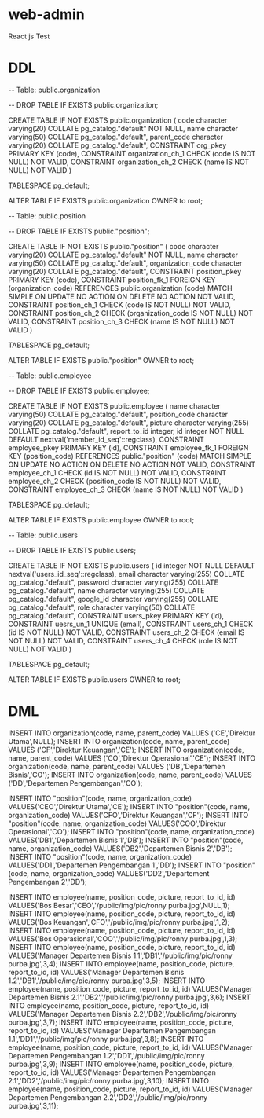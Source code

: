 # web-admin
 React js Test

# DDL
-- Table: public.organization

-- DROP TABLE IF EXISTS public.organization;

CREATE TABLE IF NOT EXISTS public.organization
(
    code character varying(20) COLLATE pg_catalog."default" NOT NULL,
    name character varying(50) COLLATE pg_catalog."default",
    parent_code character varying(20) COLLATE pg_catalog."default",
    CONSTRAINT org_pkey PRIMARY KEY (code),
    CONSTRAINT organization_ch_1 CHECK (code IS NOT NULL) NOT VALID,
    CONSTRAINT organization_ch_2 CHECK (name IS NOT NULL) NOT VALID
)

TABLESPACE pg_default;

ALTER TABLE IF EXISTS public.organization
    OWNER to root;
	
-- Table: public.position

-- DROP TABLE IF EXISTS public."position";

CREATE TABLE IF NOT EXISTS public."position"
(
    code character varying(20) COLLATE pg_catalog."default" NOT NULL,
    name character varying(50) COLLATE pg_catalog."default",
    organization_code character varying(20) COLLATE pg_catalog."default",
    CONSTRAINT position_pkey PRIMARY KEY (code),
    CONSTRAINT position_fk_1 FOREIGN KEY (organization_code)
        REFERENCES public.organization (code) MATCH SIMPLE
        ON UPDATE NO ACTION
        ON DELETE NO ACTION
        NOT VALID,
    CONSTRAINT position_ch_1 CHECK (code IS NOT NULL) NOT VALID,
    CONSTRAINT position_ch_2 CHECK (organization_code IS NOT NULL) NOT VALID,
    CONSTRAINT position_ch_3 CHECK (name IS NOT NULL) NOT VALID
)

TABLESPACE pg_default;

ALTER TABLE IF EXISTS public."position"
    OWNER to root;
	

-- Table: public.employee

-- DROP TABLE IF EXISTS public.employee;

CREATE TABLE IF NOT EXISTS public.employee
(
    name character varying(50) COLLATE pg_catalog."default",
    position_code character varying(20) COLLATE pg_catalog."default",
    picture character varying(255) COLLATE pg_catalog."default",
    report_to_id integer,
    id integer NOT NULL DEFAULT nextval('member_id_seq'::regclass),
    CONSTRAINT employee_pkey PRIMARY KEY (id),
    CONSTRAINT employee_fk_1 FOREIGN KEY (position_code)
        REFERENCES public."position" (code) MATCH SIMPLE
        ON UPDATE NO ACTION
        ON DELETE NO ACTION
        NOT VALID,
    CONSTRAINT employee_ch_1 CHECK (id IS NOT NULL) NOT VALID,
    CONSTRAINT employee_ch_2 CHECK (position_code IS NOT NULL) NOT VALID,
    CONSTRAINT employee_ch_3 CHECK (name IS NOT NULL) NOT VALID
)

TABLESPACE pg_default;

ALTER TABLE IF EXISTS public.employee
    OWNER to root;
	
-- Table: public.users

-- DROP TABLE IF EXISTS public.users;

CREATE TABLE IF NOT EXISTS public.users
(
    id integer NOT NULL DEFAULT nextval('users_id_seq'::regclass),
    email character varying(255) COLLATE pg_catalog."default",
    password character varying(255) COLLATE pg_catalog."default",
    name character varying(255) COLLATE pg_catalog."default",
    google_id character varying(255) COLLATE pg_catalog."default",
    role character varying(50) COLLATE pg_catalog."default",
    CONSTRAINT users_pkey PRIMARY KEY (id),
    CONSTRAINT uesrs_un_1 UNIQUE (email),
    CONSTRAINT users_ch_1 CHECK (id IS NOT NULL) NOT VALID,
    CONSTRAINT users_ch_2 CHECK (email IS NOT NULL) NOT VALID,
    CONSTRAINT users_ch_4 CHECK (role IS NOT NULL) NOT VALID
)

TABLESPACE pg_default;

ALTER TABLE IF EXISTS public.users
    OWNER to root;

# DML

INSERT INTO organization(code, name, parent_code) VALUES ('CE','Direktur Utama',NULL);
INSERT INTO organization(code, name, parent_code) VALUES ('CF','Direktur Keuangan','CE');
INSERT INTO organization(code, name, parent_code) VALUES ('CO','Direktur Operasional','CE');
INSERT INTO organization(code, name, parent_code) VALUES ('DB','Departemen Bisnis','CO');
INSERT INTO organization(code, name, parent_code) VALUES ('DD','Departemen Pengembangan','CO');

INSERT INTO "position"(code, name, organization_code) VALUES('CEO','Direktur Utama','CE');
INSERT INTO "position"(code, name, organization_code) VALUES('CFO','Direktur Keuangan','CF');
INSERT INTO "position"(code, name, organization_code) VALUES('COO','Direktur Operasional','CO');
INSERT INTO "position"(code, name, organization_code) VALUES('DB1','Departemen Bisnis 1','DB');
INSERT INTO "position"(code, name, organization_code) VALUES('DB2','Departemen Bisnis 2','DB');
INSERT INTO "position"(code, name, organization_code) VALUES('DD1','Departemen Pengembangan 1','DD');
INSERT INTO "position"(code, name, organization_code) VALUES('DD2','Departement Pengembangan 2','DD');

INSERT INTO employee(name, position_code, picture, report_to_id, id) VALUES('Bos Besar','CEO','/public/img/pic/ronny purba.jpg',NULL,1);
INSERT INTO employee(name, position_code, picture, report_to_id, id) VALUES('Bos Keuangan','CFO','/public/img/pic/ronny purba.jpg',1,2);
INSERT INTO employee(name, position_code, picture, report_to_id, id) VALUES('Bos Operasional','COO','/public/img/pic/ronny purba.jpg',1,3);
INSERT INTO employee(name, position_code, picture, report_to_id, id) VALUES('Manager Departemen Bisnis 1.1','DB1','/public/img/pic/ronny purba.jpg',3,4);
INSERT INTO employee(name, position_code, picture, report_to_id, id) VALUES('Manager Departemen Bisnis 1.2','DB1','/public/img/pic/ronny purba.jpg',3,5);
INSERT INTO employee(name, position_code, picture, report_to_id, id) VALUES('Manager Departemen Bisnis 2.1','DB2','/public/img/pic/ronny purba.jpg',3,6);
INSERT INTO employee(name, position_code, picture, report_to_id, id) VALUES('Manager Departemen Bisnis 2.2','DB2','/public/img/pic/ronny purba.jpg',3,7);
INSERT INTO employee(name, position_code, picture, report_to_id, id) VALUES('Manager Departemen Pengembangan 1.1','DD1','/public/img/pic/ronny purba.jpg',3,8);
INSERT INTO employee(name, position_code, picture, report_to_id, id) VALUES('Manager Departemen Pengembangan 1.2','DD1','/public/img/pic/ronny purba.jpg',3,9);
INSERT INTO employee(name, position_code, picture, report_to_id, id) VALUES('Manager Departemen Pengembangan 2.1','DD2','/public/img/pic/ronny purba.jpg',3,10);
INSERT INTO employee(name, position_code, picture, report_to_id, id) VALUES('Manager Departemen Pengembangan 2.2','DD2','/public/img/pic/ronny purba.jpg',3,11);
